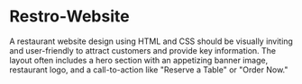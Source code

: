# Restro-Website
A restaurant website design using HTML and CSS should be visually inviting and user-friendly to attract customers and provide key information. The layout often includes a hero section with an appetizing banner image, restaurant logo, and a call-to-action like "Reserve a Table" or "Order Now."
